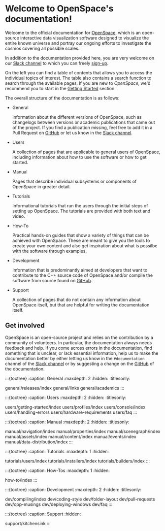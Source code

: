 # Welcome to OpenSpace's documentation!
Welcome to the official documentation for [OpenSpace](https://openspaceproject.com), which is an open-source interactive data visualization software designed to visualize the entire known universe and portray our ongoing efforts to investigate the cosmos covering all possible scales.

In addition to the documentation provided here, you are very welcome on our [Slack channel](https://openspacesupport.slack.com) to which you can freely [sign-up](https://join.slack.com/t/openspacesupport/shared_invite/enQtMjUxNzUyMTQ1ODQxLTRmNDI1YTA4ODkzODUyODE0YjIzODU0NWU1NGY1NWIzZDUzMDgwM2VkYmE1ZGY3MmU2OWI5NzhlN2U3NWU2NTQ).

On the left you can find a table of contents that allows you to access the individual topics of interest. The table also contains a search function to search through the available pages. If you are new to _OpenSpace_, we'd recommend you to start in the [Getting Started](users/getting-started/index) section.

The overall structure of the documentation is as follows:

  - General

    Information about the different versions of OpenSpace, such as changelogs between versions or academic publications that came out of the project. If you find a publication missing, feel free to add it in a Pull Request on [GitHub](https://github.com/OpenSpace/OpenSpace-Docs) or let us know in the [Slack channel](https://openspacesupport.slack.com).

  - Users

    A collection of pages that are applicable to general users of OpenSpace, including information about how to use the software or how to get started.

  - Manual

    Pages that describe individual subsystems or components of OpenSpace in greater detail.

  - Tutorials

    Informational tutorials that run the users through the initial steps of setting up OpenSpace. The tutorials are provided with both text and video.

  - How-To

    Practical hands-on guides that show a variety of things that can be achieved with OpenSpace. These are meant to give you the tools to create your own content and also get inspiration about what is possilbe with the software through examples.

  - Development

    Information that is predominantly aimed at developers that want to contribute to the C++ source code of OpenSpace and/or compile the software from source found on [GitHub](https://github.com/OpenSpace/OpenSpace).

  - Support

    A collection of pages that do not contain any information about OpenSpace itself, but that are helpful for writing the documentation itself.


## Get involved
OpenSpace is an open-source project and relies on the contribution by a community of volunteers. In particular, the documentation always needs feedback and help. If you come across errors in the documentation, find something that is unclear, or lack essential information, help us to make the documentation better by either letting us know in the `#documentation` channel of the [Slack channel](https://openspacesupport.slack.com) or by suggesting a change on the [GitHub](https://github.com/OpenSpace/OpenSpace-Docs) of the documentation.


<!--
  General
-->
:::{toctree}
:caption: General
:maxdepth: 2
:hidden:
:titlesonly:

general/releases/index
general/links
general/academics
:::


<!--
  Users
-->
:::{toctree}
:caption: Users
:maxdepth: 2
:hidden:
:titlesonly:

users/getting-started/index
users/profiles/index
users/console/index
users/handling-errors
users/hardware-requirements
users/faq
:::


<!--
  Manual
-->
:::{toctree}
:caption: Manual
:maxdepth: 2
:hidden:
:titlesonly:

manual/navigation/index
manual/properties/index
manual/scenegraph/index
manual/assets/index
manual/content/index
manual/events/index
manual/data-distribution/index
:::


<!--
  Tutorials
-->
:::{toctree}
:caption: Tutorials
:maxdepth: 1
:hidden:

tutorials/users/index
tutorials/installers/index
tutorials/builders/index
:::


<!--
  How-To
-->
:::{toctree}
:caption: How-Tos
:maxdepth: 1
:hidden:

how-to/index
:::


<!--
  Development
-->
:::{toctree}
:caption: Development
:maxdepth: 2
:hidden:
:titlesonly:

dev/compiling/index
dev/coding-style
dev/folder-layout
dev/pull-requests
dev/cpp-musings
dev/deploying-windows
dev/faq
:::


<!--
  Support
-->
:::{toctree}
:caption: Support
:hidden:

support/kitchensink
:::

